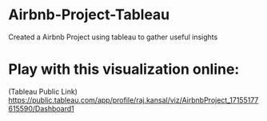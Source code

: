 # Airbnb-Project-Tableau
Created a Airbnb Project using tableau to gather useful insights


# Play with this visualization online:
(Tableau Public Link)
https://public.tableau.com/app/profile/raj.kansal/viz/AirbnbProject_17155177615590/Dashboard1
